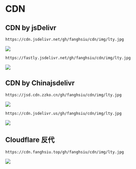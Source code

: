 # CDN
## CDN by jsDelivr
```
https://cdn.jsdelivr.net/gh/fanghsiu/cdn/img/lty.jpg
```
<img src="https://cdn.jsdelivr.net/gh/fanghsiu/cdn/img/lty.jpg">

```
https://fastly.jsdelivr.net/gh/fanghsiu/cdn/img/lty.jpg
```
<img src="https://fastly.jsdelivr.net/gh/fanghsiu/cdn/img/lty.jpg">

## CDN by Chinajsdelivr
```
https://jsd.cdn.zzko.cn/gh/fanghsiu/cdn/img/lty.jpg
```
<img src="https://jsd.cdn.zzko.cn/gh/fanghsiu/cdn/img/lty.jpg">

```
https://cdn.jsdelivr.us/gh/fanghsiu/cdn/img/lty.jpg
```
<img src="https://cdn.jsdelivr.us/gh/fanghsiu/cdn/img/lty.jpg">

## Cloudflare 反代
```
https://cdn.fanghsiu.top/gh/fanghsiu/cdn/img/lty.jpg
```
<img src="https://cdn.fanghsiu.top/gh/fanghsiu/cdn/img/lty.jpg">